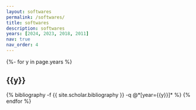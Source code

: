 ```yaml
---
layout: softwares
permalink: /softwares/
title: softwares
description: softwares
years: [2024, 2023, 2018, 2011]
nav: true
nav_order: 4
---
```

<!-- _pages/publications.md -->

<!-- <p>An up-to-date list is available on <a href="https://scholar.google.com/citations?user=qNk6tgcAAAAJ" target="_blank" rel="noopener noreferrer">Google Scholar</a>.</p> -->

<div class="softwares">

{%- for y in page.years %}
  <h2 class="year">{{y}}</h2>
  {% bibliography -f {{ site.scholar.bibliography }} -q @*[year={{y}}]* %}
{% endfor %}

</div>